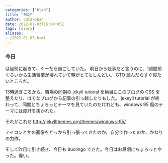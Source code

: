 ```yaml
---
categories: ["blah"]
title: "日記"
author: cat2koban
date: 2022-01-03T15:04:05Z
tags: [diary]
aliases:
- /2022-01-03.html
---
```


### 今日

は昼前に起きて、ぐーたら過ごしていた。
明日から仕事だと言うのに、1週間前くらいから生活習慣が壊れていて朝がとてもしんどい。
GTO 読んだらすぐ寝たいところだ。

13時過ぎごろから、職場の同期の jekyll tutorial を横目にこのブログの CSS を整えたり、はてなブログから記事の引っ越したりもした。
jekeyll tutorial が終わって、同期とちょろっとテーマを見ていたのだけれども、windows 95 風のテーマには度肝を抜かれた。

それがこれだ http://jekyllthemes.org/themes/windows-95/

アイコンとかの画像をどっから引っ張ってきたのか、自分で作ったのか、かなりの力作。

そして昨日に引き続き、今日も duolingo できた。今日はお昼頃にちょろっとやった。偉い。
